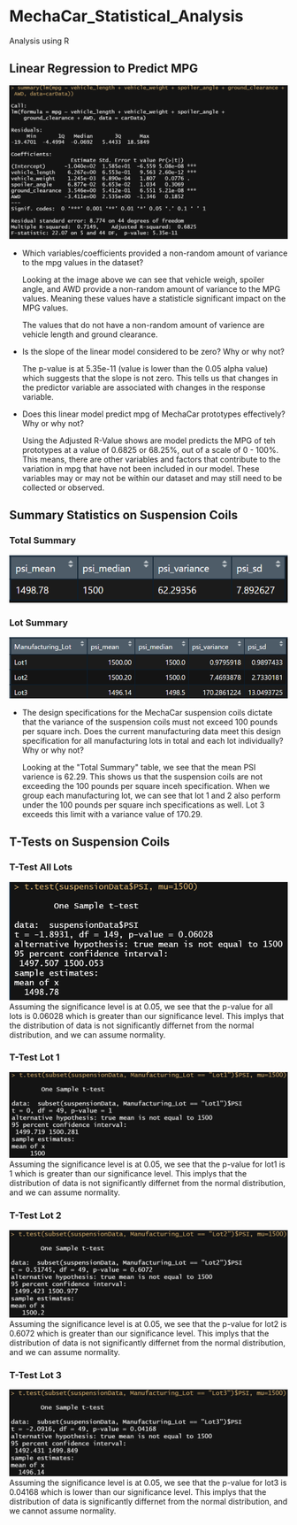 # MechaCar_Statistical_Analysis
Analysis using R

## Linear Regression to Predict MPG

<img src="https://github.com/roy-mojica/MechaCar_Statistical_Analysis/blob/main/images/multi_linear_reg.PNG">

- Which variables/coefficients provided a non-random amount of variance to the mpg values in the dataset?
  
  Looking at the image above we can see that vehicle weigh, spoiler angle, and AWD provide a non-random amount of variance to the MPG values. Meaning these values have a   statisticle significant impact on the MPG values. 
  
  The values that do not have a non-random amount of varience are vehicle length and ground clearance. 
  
- Is the slope of the linear model considered to be zero? Why or why not?

  The p-value is at 5.35e-11 (value is lower than the 0.05 alpha value) which suggests that the slope is not zero. This tells us that changes in the predictor variable are associated with changes in the response variable.
  
- Does this linear model predict mpg of MechaCar prototypes effectively? Why or why not?

  Using the Adjusted R-Value shows are model predicts the MPG of teh prototypes at a value of 0.6825 or 68.25%, out of a scale of 0 - 100%. This means, there are other variables and factors that contribute to the variation in mpg that have not been included in our model. These variables may or may not be within our dataset and may still need to be collected or observed.

## Summary Statistics on Suspension Coils

### Total Summary
<img src="https://github.com/roy-mojica/MechaCar_Statistical_Analysis/blob/main/images/total_summary.PNG">

### Lot Summary
<img src="https://github.com/roy-mojica/MechaCar_Statistical_Analysis/blob/main/images/lot_summary.PNG">

- The design specifications for the MechaCar suspension coils dictate that the variance of the suspension coils must not exceed 100 pounds per square inch. Does the current manufacturing data meet this design specification for all manufacturing lots in total and each lot individually? Why or why not?

  Looking at the "Total Summary" table, we see that the mean PSI varience is 62.29. This shows us that the suspension coils are not exceeding the 100 pounds per square inceh specification. When we group each manufacturing lot, we can see that lot 1 and 2 also perform under the 100 pounds per square inch specifications as well. Lot 3 exceeds this limit with a variance value of 170.29. 

## T-Tests on Suspension Coils

### T-Test All Lots
<img src="https://github.com/roy-mojica/MechaCar_Statistical_Analysis/blob/main/images/t_test.PNG">
Assuming the significance level is at 0.05, we see that the p-value for all lots is 0.06028 which is greater than our significance level. This implys that the distribution of data is not significantly differnet from the normal distribution, and we can assume normality. 

### T-Test Lot 1
<img src="https://github.com/roy-mojica/MechaCar_Statistical_Analysis/blob/main/images/t_test_lot1.PNG">
Assuming the significance level is at 0.05, we see that the p-value for lot1 is 1 which is greater than our significance level. This implys that the distribution of data is not significantly differnet from the normal distribution, and we can assume normality. 

### T-Test Lot 2
<img src="https://github.com/roy-mojica/MechaCar_Statistical_Analysis/blob/main/images/t_test_lot2.PNG">
Assuming the significance level is at 0.05, we see that the p-value for lot2 is 0.6072 which is greater than our significance level. This implys that the distribution of data is not significantly differnet from the normal distribution, and we can assume normality. 

### T-Test Lot 3
<img src="https://github.com/roy-mojica/MechaCar_Statistical_Analysis/blob/main/images/t_test_lot3.PNG">
Assuming the significance level is at 0.05, we see that the p-value for lot3 is 0.04168 which is lower than our significance level. This implys that the distribution of data is significantly differnet from the normal distribution, and we cannot assume normality. 
